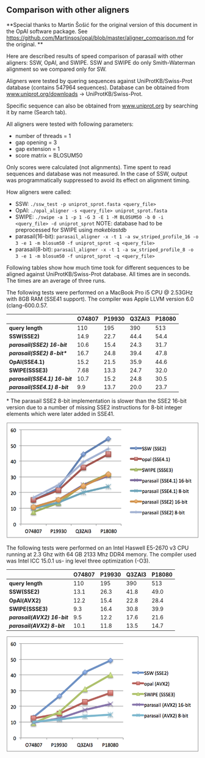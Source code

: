 ## Comparison with other aligners

**Special thanks to Martin Šošić for the original version of this
document in the OpAl software package. See
https://github.com/Martinsos/opal/blob/master/aligner_comparison.md for
the original. **

Here are described results of speed comparison of parasail with other
aligners: SSW, OpAl, and SWIPE.  SSW and SWIPE do only Smith-Waterman
alignment so we compared only for SW.

Aligners were tested by quering sequences against UniProtKB/Swiss-Prot
database (contains 547964 sequences).  Database can be obtained from
www.uniprot.org/downloads -> UniProtKB/Swiss-Prot.  

Specific sequence can also be obtained from www.uniprot.org by searching
it by name (Search tab).

All aligners were tested with following parameters:
* number of threads = 1
* gap opening = 3
* gap extension = 1
* score matrix = BLOSUM50

Only scores were calculated (not alignments). Time spent to read
sequences and database was not measured. In the case of SSW, output was
programmatically suppressed to avoid its effect on alignment timing.

How aligners were called:
* SSW: `./ssw_test -p uniprot_sprot.fasta <query_file>`
* OpAl: `./opal_aligner -s <query_file> uniprot_sprot.fasta`
* SWIPE: `./swipe -a 1 -p 1 -G 3 -E 1 -M BLOSUM50 -b 0 -i <query_file> -d uniprot_sprot` NOTE: database had to be preprocessed for SWIPE using _makeblastdb_
* parasail(16-bit): `parasail_aligner -x -t 1 -a sw_striped_profile_16 -o 3 -e 1 -m blosum50 -f uniprot_sprot -q <query_file>`
* parasail(8-bit): `parasail_aligner -x -t 1 -a sw_striped_profile_8 -o 3 -e 1 -m blosum50 -f uniprot_sprot -q <query_file>`

Following tables show how much time took for different sequences to be
aligned against UniProtKB/Swiss-Prot database. All times are in seconds. The times are an average of three runs.

The following tests were performed on a MacBook Pro i5 CPU @ 2.53GHz with 8GB
RAM (SSE41 support). The compiler was Apple LLVM version 6.0 (clang-600.0.57.

|                               |O74807  |P19930  |Q3ZAI3  |P18080|
|-------------------------------|--------|--------|--------|------|
| **query length**              |110     |195     |390     |513   |
| **SSW(SSE2)**                 |14.9    |22.7    |44.4    |54.4  |
| **_parasail(SSE2) 16-bit_**   |10.6    |15.4    |24.3    |31.7  |
| **_parasail(SSE2) 8-bit\*_**  |16.7    |24.8    |39.4    |47.8  |
| **OpAl(SSE4.1)**              |15.2    |21.5    |35.9    |44.6  |
| **SWIPE(SSSE3)**              |7.68    |13.3    |24.7    |32.0  |
| **_parasail(SSE4.1) 16-bit_** |10.7    |15.2    |24.8    |30.5  |
| **_parasail(SSE4.1) 8-bit_**  |9.9     |13.7    |20.0    |23.7  |

\* The parasail SSE2 8-bit implementation is slower than the SSE2 16-bit
version due to a number of missing SSE2 instructions for 8-bit integer
elements which were later added in SSE41.

![](images/perf_mac.png)

The following tests were performed on an Intel Haswell E5-2670 v3 CPU running
at 2.3 Ghz with 64 GB 2133 Mhz DDR4 memory. The compiler used was Intel ICC
15.0.1 us- ing level three optimization (-O3).

|                               |O74807  |P19930  |Q3ZAI3  |P18080|
|-------------------------------|--------|--------|--------|------|
| **query length**              |110     |195     |390     |513   |
| **SSW(SSE2)**                 |13.1    |26.3    |41.8    | 49.0 |
| **OpAl(AVX2)**                |12.2    |15.4    |22.8    | 28.4 |
| **SWIPE(SSSE3)**              |9.3     |16.4    |30.8    | 39.9 |
| **_parasail(AVX2) 16-bit_**   |9.5     |12.2    |17.6    | 21.6 |
| **_parasail(AVX2) 8-bit_**    |10.1    |11.8    |13.5    | 14.7 |

![](images/perf_haswell.png)

